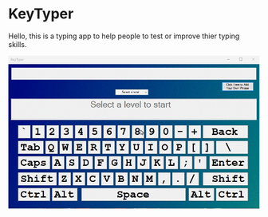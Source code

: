 # KeyTyper

Hello, this is a typing app to help people to test or improve thier typing skills. 

<img src="/gifs/keytyper.gif?raw=true" width="" alt= 'Video Walkthrough'>
